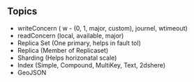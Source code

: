 ## Topics

- writeConcern ( w - (0, 1, major, custom), journel, wtimeout)
- readConcern (local, available, major)
- Replica Set (One primary, helps in fault tol)
- Replica (Member of Replicaset)
- Sharding (Helps horizonatal scale)
- Index (Simple, Compound, MultiKey, Text, 2dshere)
- GeoJSON